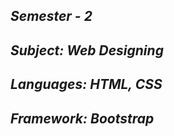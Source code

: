 <i><h2>Semester - 2</h2>
<h2>Subject: Web Designing</h2>
<h2>Languages: HTML, CSS</h2>
<h2>Framework: Bootstrap</h2></i>
